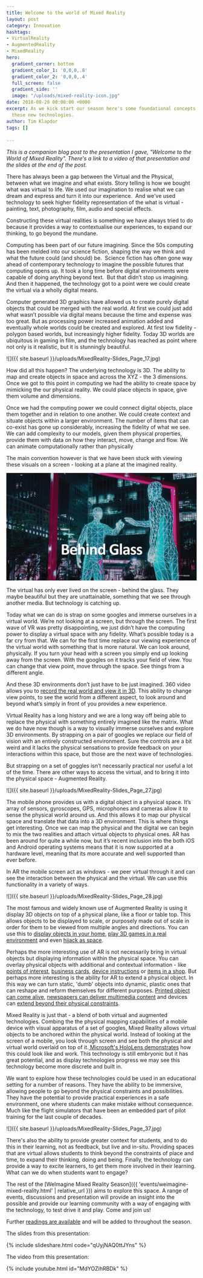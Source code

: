 ```yaml
---
title: Welcome to the world of Mixed Reality
layout: post
category: Innovation
hashtags:
- VirtualReality
- AugmentedReality
- MixedReality
hero:
  gradient_corner: bottom
  gradient_color_1: '0,0,0,.8'
  gradient_color_2: '0,0,0,.4'
  full_screen: false
  gradient_side: ''
  image: "/uploads/mixed-reality-icon.jpg"
date: 2018-08-20 00:00:00 +0000
excerpt: As we kick start our season here's some foundational concepts to understand
  these new technologies.
author: Tim Klapdor
tags: []

---
```

_This is a companion blog post to the presentation I gave, "Welcome to the World of Mixed Reality". There's a link to a video of that presentation and the slides at the end of the post._  

There has always been a gap between the Virtual and the Physical, between what we imagine and what exists. Story telling is how we bought what was virtual to life. We used our imagination to realise what we can dream and express and turn it into our experience.  And we've  used technology to seek higher fidelity representation of the what is virtual - painting, text, photography, film, audio and special effects.  

Constructing these virtual realities is something we have always tried to do because it provides a way to contextualise our experiences, to expand our thinking, to go beyond the mundane.  

Computing has been part of our future imagining. Since the 50s computing has been melded into our science fiction, shaping the way we think and what the future could (and should) be.  Science fiction has often gone way ahead of contemporary technology to imagine the possible futures that computing opens up. It took a long time before digital environments were capable of doing anything beyond text.  But that didn’t stop us imagining. And then it happened, the technology got to a point were we could create the virtual via a wholly digital means.   

Computer generated 3D graphics have allowed us to create purely digital objects that could be merged with the real world. At first we could just add what wasn’t possible via digital means because the time and expense was too great. But as processing power increased animation added and eventually whole worlds could be created and explored. At first low fidelity - polygon based worlds, but increasingly higher fidelity. Today 3D worlds are ubiquitous in gaming in film, and the technology has reached as point where not only is it realistic, but it is stunningly beautiful. 

![]({{ site.baseurl }}/uploads/MixedReality-Slides_Page_17.jpg)

How did all this happen? The underlying technology is 3D. The ability to map and create objects in space and across the XYZ - the 3 dimensions.  Once we got to this point in computing we had the ability to create space by mimicking the our physical reality. We could place objects in space, give them volume and dimensions.  

Once we had the computing power we could connect digital objects, place them together and in relation to one another. We could create context and situate objects within a larger environment. The number of items that can co-exist has gone up considerably, increasing the fidelity of what we see.  We can add complexity to our models, given them physical properties, provide them with data on how they interact, move, change and flow. We can animate computationally rather than physically  

The main convention however is that we have been stuck with viewing these visuals on a screen - looking at a plane at the imagined reality. 

![](/uploads/MixedReality-Slides_Page_21.jpg)

The virtual has only ever lived on the screen - behind the glass. They maybe beautiful but they are unattainable, something that we see through another media. But technology is catching up. 

Today what we can do is strap on some googles and immerse ourselves in a virtual world. We’re not looking at a screen, but through the screen. The first wave of VR was pretty disappointing, we just didn’t have the computing power to display a virtual space with any fidelity. What’s possible today is a far cry from that. We can for the first time replace our viewing experience of the virtual world with something that is more natural. We can look around, physically. If you turn your head with a screen you simply end up looking away from the screen. With the googles on it tracks your field of view. You can change that view point, move through the space. See things from a different angle.  

And these 3D environments don’t just have to be just imagined. 360 video allows you to [record the real world and view it in 3D](https://www.youtube.com/watch?time_continue=134&v=1_ifgJqLqTY ). This ability to change view points, to see the world from a different aspect, to look around and beyond what’s simply in front of you provides a new experience. 

Virtual Reality has a long history and we are a long way off being able to replace the physical with something entirely imagined like the matrix. What we do have now though is a way to visually immerse ourselves and explore 3D environments. By strapping on a pair of googles we replace our field of vision with an entirely constructed environment. Sure the controls are a bit weird and it lacks the physical sensations to provide feedback on your interactions within this space, but those are the next wave of technologies. 

But strapping on a set of goggles isn’t necessarily practical nor useful a lot of the time. There are other ways to access the virtual, and to bring it into the physical space - Augmented Reality.  

![]({{ site.baseurl }}/uploads/MixedReality-Slides_Page_27.jpg)

The mobile phone provides us with a digital object in a physical space. It’s array of sensors, gyroscopes, GPS, microphones and cameras allow it to sense the physical world around us. And this allows it to map our physical space and translate that data into a 3D environment. This is where things get interesting. Once we can map the physical and the digital we can begin to mix the two realities and attach virtual objects to physical ones. AR has been around for quite a while now, but it’s recent inclusion into the both iOS and Android operating systems means that it is now supported at a hardware level, meaning that its more accurate and well supported than ever before. 

In AR the mobile screen act as windows - we peer virtual through it and can see the interaction between the physical and the virtual. We can use this functionality in a variety of ways. 

![]({{ site.baseurl }}/uploads/MixedReality-Slides_Page_28.jpg)

The most famous and widely known use of Augmented Reality is using it display 3D objects on top of a physical plane, like a floor or table top. This allows objects to be displayed to scale, or purposely made out of scale in order for them to be viewed from multiple angles and directions. You can use this to [display objects in your home](https://tinyurl.com/MRreadings "IKEA Place"), [play 3D games in a real environment]() and even [hijack as space](https://www.youtube.com/watch?time_continue=6&v=b9T2LVM7ynM "MoMA Hijack"). 

Perhaps the more interesting use of AR is not necessarily bring in virtual objects but displaying information within the physical space. You can overlay physical objects with additional and contextual information - like [points of interest](https://twitter.com/AndrewProjDent/status/966740568708714498 "POI"),  [business cards](https://twitter.com/OsFalmer/status/1008736572185903105 "Business Cards"), [device instructions](https://twitter.com/mortenjust/status/1027183855692931072 "Remote Instructions") or [items in a shop](https://twitter.com/yumaSoerianto/status/1010789932745388032 "Nintendo Demo"). But perhaps more interesting is the ability for AR to extend a physical object. In this way we can turn static, 'dumb' objects into dynamic, plastic ones that can reshape and reform themselves for different purposes. [Printed object can come alive](https://twitter.com/robomex/status/1007006956622630913), [newspapers can deliver multimedia content](https://twitter.com/nathangitter/status/1010599486303981570) and devices can [extend beyond their physical constraints](https://twitter.com/jblefevre60/status/1026400738455388160 "Apple Watch"). 

Mixed Reality is just that - a blend of both virtual and augmented technologies. Combing the the physical mapping capabilities of a mobile device with visual apparatus of a set of googles, Mixed Reality allows virtual objects to be anchored within the physical world. Instead of looking at the screen of a mobile, you look through screen and see both the physical and virtual world overlaid on top of it.[ Microsoft's HoloLens demonstrates](https://www.youtube.com/watch?v=A784OdX8xzI) how this could look like and work. This technology is still embryonic but it has great potential, and as display technologies progress we may see this technology become more discrete and built in. 

We want to explore how these technologies could be used in an educational setting for a number of reasons. They have the ability to be immersive, allowing people to go beyond the physical constraints and possibilities. They have the potential to provide practical experiences in a safe environment, one where students can make mistake without consequence. Much like the flight simulators that have been an embedded part of pilot training for the last couple of decades. 

![]({{ site.baseurl }}/uploads/MixedReality-Slides_Page_37.jpg)

There's also the ability to provide greater context for students, and to do this in their learning, not as feedback, but live and in-situ. Providing spaces that are virtual allows students to think beyond the constraints of place and time, to expand their thinking, doing and being. Finally, the technology can provide a way to excite learners, to get them more involved in their learning. What can we do when students want to engage?

The rest of the [WeImagine Mixed Reality Season]({{ 'events/weimagine-mixed-reality.html' | relative_url }}) aims to explore this space. A range of events, discussions and presentation will provide an insight into the possible and provide our learning community with a way of engaging with the technology, to test drive it and play. Come and join us!

Further [readings are available](https://tinyurl.com/MRreadings) and will be added to throughout the season. 

The slides from this presentation: 

{% include slideshare.html code="qUyjNAQ0ttJYns" %}

The video from this presentation:

{% include youtube.html id="MdYOZihRBDk" %}
